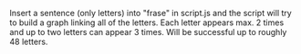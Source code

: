Insert a sentence (only letters) into "frase" in script.js and the script will try to build a graph linking all of the letters. Each letter appears max. 2 times and up to two letters can appear 3 times.
Will be successful up to roughly 48 letters.
